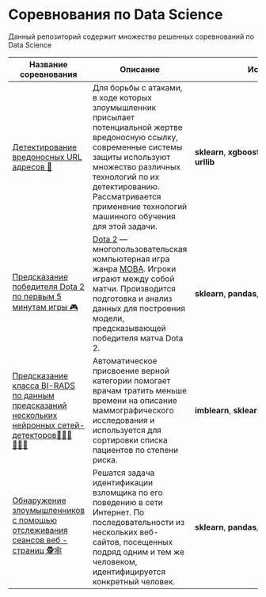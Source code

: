 # Соревнования по Data Science

Данный репозиторий содержит множество решенных соревнований по Data Science

| Название соревнования                                                                                                                                                                   | Описание                                                                                                                                                                                                                                                                            | Используемые библиотеки                                                                  |
| --------------------------------------------------------------------------------------------------------------------------------------------------------------------------------------- | ----------------------------------------------------------------------------------------------------------------------------------------------------------------------------------------------------------------------------------------------------------------------------------- | ---------------------------------------------------------------------------------------- |
| [Детектирование вредоносных URL адресов 🔗](https://github.com/voropaevv/ds_competitions/tree/master/detecting_malicious_URLs)                                                          | Для борьбы с атаками, в ходе которых злоумышленник присылает потенциальной жертве вредоносную ссылку, современные системы защиты используют множество различных технологий по их детектированию. Рассматривается применение технологий машинного обучения для этой задачи.          | __sklearn__, __xgboost__, __pandas__, __numpy__, __seaborn__, __matplotlib__, __urllib__ |
| [Предсказание победителя Dota 2 по первым 5 минутам игры 🎮](https://github.com/voropaevv/ds_competitions/tree/master/dota_analysis)                                                    | [Dota 2](https://ru.wikipedia.org/wiki/Dota_2) — многопользовательская компьютерная игра жанра [MOBA](https://ru.wikipedia.org/wiki/MOBA). Игроки играют между собой матчи. Производится подготовка и анализ данных для построения модели, предсказывающей победителя матча Dota 2. | __sklearn__, __pandas__, __numpy__, __seaborn__, __matplotlib__, __tqdm__                |
| [Предсказание класса BI-RADS по данным предсказаний нескольких нейронных сетей-детекторов👨🏼‍⚕️🧑🏼‍⚕️](https://github.com/voropaevv/ds_competitions/tree/master/Mammography_ODS_2021) | Автоматическое присвоение верной категории помогает врачам тратить меньше времени на описание маммографического исследования и используется для сортировки списка пациентов по степени риска.                                                                                       | **imblearn**, **sklearn**,**pandas**,**numpy**,**plotly**,__tqdm__, __matplotlib__       |
| [Обнаружение злоумышленников с помощью отслеживания сеансов веб - страниц 🕵🕸](https://github.com/voropaevv/ds_competitions/tree/master/internet_users_identification)                 | Решатся задача идентификации взломщика по его поведению в сети Интернет. По последовательности из нескольких веб-сайтов, посещенных подряд одним и тем же человеком, идентифицируется конкретный человек.                                                                           | __sklearn__, __pandas__, __numpy__, __seaborn__, __matplotlib__, __eli5__                |